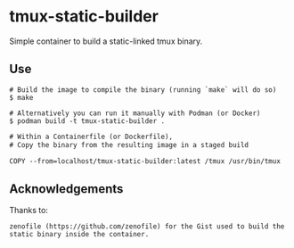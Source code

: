 # tmux-static-builder

Simple container to build a static-linked tmux binary.

## Use

```shell
# Build the image to compile the binary (running `make` will do so)
$ make

# Alternatively you can run it manually with Podman (or Docker)
$ podman build -t tmux-static-builder .
```

```txt
# Within a Containerfile (or Dockerfile), 
# Copy the binary from the resulting image in a staged build

COPY --from=localhost/tmux-static-builder:latest /tmux /usr/bin/tmux
```

## Acknowledgements

Thanks to:

    zenofile (https://github.com/zenofile) for the Gist used to build the static binary inside the container.

